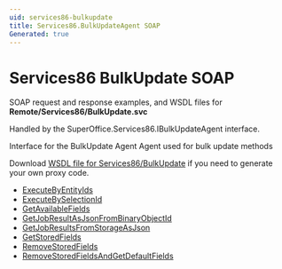 ```yaml
---
uid: services86-bulkupdate
title: Services86.BulkUpdateAgent SOAP
Generated: true
---
```


# Services86 BulkUpdate SOAP

SOAP request and response examples, and WSDL files for **Remote/Services86/BulkUpdate.svc**

Handled by the <see cref="T:SuperOffice.Services86.IBulkUpdateAgent">SuperOffice.Services86.IBulkUpdateAgent</see> interface.

Interface for the BulkUpdate Agent
Agent used for bulk update methods

Download [WSDL file for Services86/BulkUpdate](../Services86-BulkUpdate.md) if you need to generate your own proxy code.

* [ExecuteByEntityIds](ExecuteByEntityIds.md)
* [ExecuteBySelectionId](ExecuteBySelectionId.md)
* [GetAvailableFields](GetAvailableFields.md)
* [GetJobResultAsJsonFromBinaryObjectId](GetJobResultAsJsonFromBinaryObjectId.md)
* [GetJobResultsFromStorageAsJson](GetJobResultsFromStorageAsJson.md)
* [GetStoredFields](GetStoredFields.md)
* [RemoveStoredFields](RemoveStoredFields.md)
* [RemoveStoredFieldsAndGetDefaultFields](RemoveStoredFieldsAndGetDefaultFields.md)
